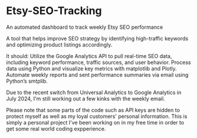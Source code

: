 # Etsy-SEO-Tracking
An automated dashboard to track weekly Etsy SEO performance 

A tool that helps improve SEO strategy by identifying high-traffic keywords and 
optimizing product listings accordingly.

It should: 
Utilize the Google Analytics API to pull real-time SEO data, 
including keyword performance, traffic sources, and user behavior.
Process data using Python and visualize key metrics with matplotlib and Plotly.
Automate weekly reports and sent performance summaries via email using Python’s smtplib.

Due to the recent switch from Universal Analytics to Google Analytics in July 2024,
I'm still working out a few kinks with the weekly email.

Please note that some parts of the code such as API keys are hidden to protect myself
as well as my loyal customers' personal information. This is simply a personal project 
I've been working on in my free time in order to get some real world coding expperience.

